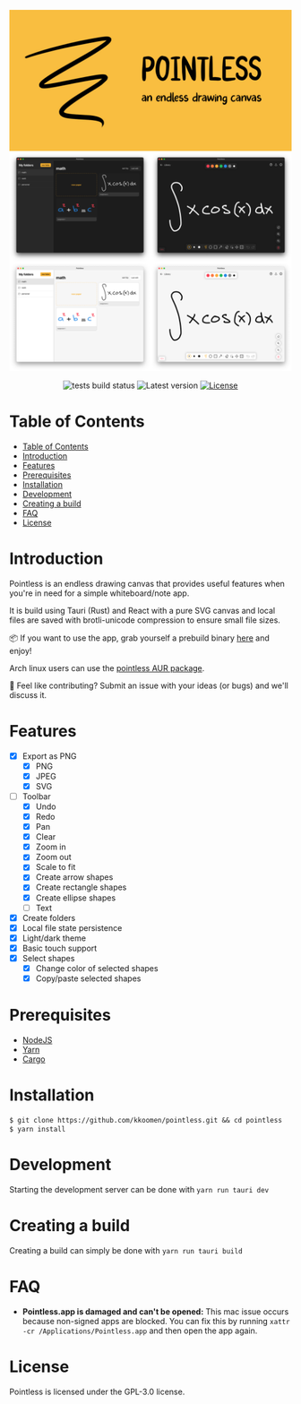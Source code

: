 ![logo](./screenshots/banner.jpg)
![app](./screenshots/app.png)

<p align="center">
  <img src="https://img.shields.io/github/actions/workflow/status/kkoomen/pointless/tests.yml" alt="tests build status" />
  <img src="https://img.shields.io/github/v/tag/kkoomen/pointless?label=version" alt="Latest version" />
  <a href="https://github.com/kkoomen/pointless/blob/master/LICENSE">
    <img src="https://img.shields.io/github/license/kkoomen/pointless.svg" alt="License" />
  </a>
</p>

# Table of Contents

- [Table of Contents](#table-of-contents)
- [Introduction](#introduction)
- [Features](#features)
- [Prerequisites](#prerequisites)
- [Installation](#installation)
- [Development](#development)
- [Creating a build](#creating-a-build)
- [FAQ](#faq)
- [License](#license)

# Introduction

Pointless is an endless drawing canvas that provides useful features when you're
in need for a simple whiteboard/note app.

It is build using Tauri (Rust) and React with a pure SVG canvas and local files
are saved with brotli-unicode compression to ensure small file sizes.

:package: If you want to use the app, grab yourself a prebuild binary
[here](https://github.com/kkoomen/pointless/releases/latest) and enjoy!

Arch linux users can use the [pointless AUR package](https://aur.archlinux.org/packages/pointless).

:handshake: Feel like contributing? Submit an issue with your ideas (or bugs) and
we'll discuss it.

# Features

- [x] Export as PNG
  - [x] PNG
  - [x] JPEG
  - [x] SVG
- [ ] Toolbar
  - [x] Undo
  - [x] Redo
  - [x] Pan
  - [x] Clear
  - [x] Zoom in
  - [x] Zoom out
  - [x] Scale to fit
  - [x] Create arrow shapes
  - [x] Create rectangle shapes
  - [x] Create ellipse shapes
  - [ ] Text
- [x] Create folders
- [x] Local file state persistence
- [x] Light/dark theme
- [x] Basic touch support
- [x] Select shapes
  - [x] Change color of selected shapes
  - [x] Copy/paste selected shapes

# Prerequisites

- [NodeJS](https://nodejs.org)
- [Yarn](https://classic.yarnpkg.com/lang/en/docs/install)
- [Cargo](https://doc.rust-lang.org/cargo/getting-started/installation.html)

# Installation

```
$ git clone https://github.com/kkoomen/pointless.git && cd pointless
$ yarn install
```

# Development

Starting the development server can be done with `yarn run tauri dev`

# Creating a build

Creating a build can simply be done with `yarn run tauri build`

# FAQ

- **Pointless.app is damaged and can't be opened:** This mac issue occurs
  because non-signed apps are blocked. You can fix this by running
  `xattr -cr /Applications/Pointless.app` and then open the app again.

# License

Pointless is licensed under the GPL-3.0 license.
